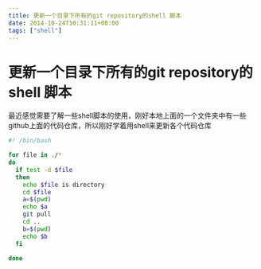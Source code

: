 ```yaml
---
title: 更新一个目录下所有的git repository的shell 脚本
date: 2014-10-24T10:31:11+08:00
tags: ["shell"]
---
```



# 更新一个目录下所有的git repository的shell 脚本

最近感觉需要了解一些shell脚本的使用，刚好本地上面的一个文件夹中有一些github上面的代码仓库，所以刚好学着用shell来更新各个代码仓库

```bash
#! /bin/bash

for file in ./*
do
  if test -d $file
  then  
    echo $file is directory
    cd $file
    a=$(pwd)
    echo $a
    git pull
    cd ..
    b=$(pwd)
    echo $b
  fi

done

```

